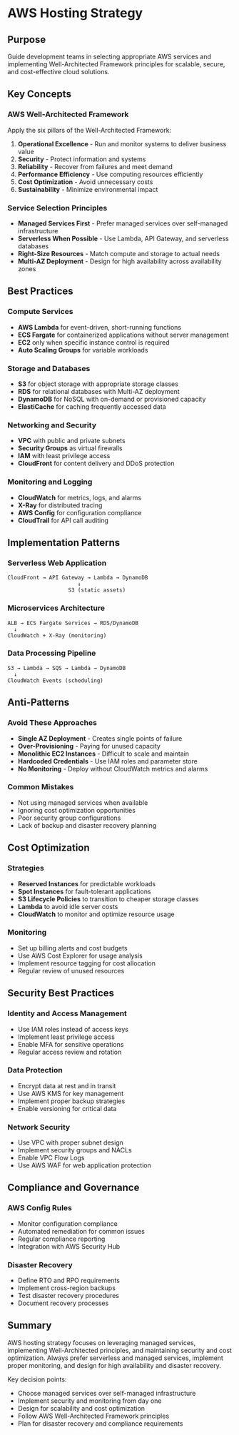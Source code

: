 # AWS Hosting Strategy

## Purpose
Guide development teams in selecting appropriate AWS services and implementing Well-Architected Framework principles for scalable, secure, and cost-effective cloud solutions.

## Key Concepts

### AWS Well-Architected Framework
Apply the six pillars of the Well-Architected Framework:
1. **Operational Excellence** - Run and monitor systems to deliver business value
2. **Security** - Protect information and systems
3. **Reliability** - Recover from failures and meet demand
4. **Performance Efficiency** - Use computing resources efficiently
5. **Cost Optimization** - Avoid unnecessary costs
6. **Sustainability** - Minimize environmental impact

### Service Selection Principles
- **Managed Services First** - Prefer managed services over self-managed infrastructure
- **Serverless When Possible** - Use Lambda, API Gateway, and serverless databases
- **Right-Size Resources** - Match compute and storage to actual needs
- **Multi-AZ Deployment** - Design for high availability across availability zones

## Best Practices

### Compute Services
- **AWS Lambda** for event-driven, short-running functions
- **ECS Fargate** for containerized applications without server management
- **EC2** only when specific instance control is required
- **Auto Scaling Groups** for variable workloads

### Storage and Databases
- **S3** for object storage with appropriate storage classes
- **RDS** for relational databases with Multi-AZ deployment
- **DynamoDB** for NoSQL with on-demand or provisioned capacity
- **ElastiCache** for caching frequently accessed data

### Networking and Security
- **VPC** with public and private subnets
- **Security Groups** as virtual firewalls
- **IAM** with least privilege access
- **CloudFront** for content delivery and DDoS protection

### Monitoring and Logging
- **CloudWatch** for metrics, logs, and alarms
- **X-Ray** for distributed tracing
- **AWS Config** for configuration compliance
- **CloudTrail** for API call auditing

## Implementation Patterns

### Serverless Web Application
```
CloudFront → API Gateway → Lambda → DynamoDB
                      ↓
                   S3 (static assets)
```

### Microservices Architecture
```
ALB → ECS Fargate Services → RDS/DynamoDB
  ↓
CloudWatch + X-Ray (monitoring)
```

### Data Processing Pipeline
```
S3 → Lambda → SQS → Lambda → DynamoDB
  ↓
CloudWatch Events (scheduling)
```

## Anti-Patterns

### Avoid These Approaches
- **Single AZ Deployment** - Creates single points of failure
- **Over-Provisioning** - Paying for unused capacity
- **Monolithic EC2 Instances** - Difficult to scale and maintain
- **Hardcoded Credentials** - Use IAM roles and parameter store
- **No Monitoring** - Deploy without CloudWatch metrics and alarms

### Common Mistakes
- Not using managed services when available
- Ignoring cost optimization opportunities
- Poor security group configurations
- Lack of backup and disaster recovery planning

## Cost Optimization

### Strategies
- **Reserved Instances** for predictable workloads
- **Spot Instances** for fault-tolerant applications
- **S3 Lifecycle Policies** to transition to cheaper storage classes
- **Lambda** to avoid idle server costs
- **CloudWatch** to monitor and optimize resource usage

### Monitoring
- Set up billing alerts and cost budgets
- Use AWS Cost Explorer for usage analysis
- Implement resource tagging for cost allocation
- Regular review of unused resources

## Security Best Practices

### Identity and Access Management
- Use IAM roles instead of access keys
- Implement least privilege access
- Enable MFA for sensitive operations
- Regular access review and rotation

### Data Protection
- Encrypt data at rest and in transit
- Use AWS KMS for key management
- Implement proper backup strategies
- Enable versioning for critical data

### Network Security
- Use VPC with proper subnet design
- Implement security groups and NACLs
- Enable VPC Flow Logs
- Use AWS WAF for web application protection

## Compliance and Governance

### AWS Config Rules
- Monitor configuration compliance
- Automated remediation for common issues
- Regular compliance reporting
- Integration with AWS Security Hub

### Disaster Recovery
- Define RTO and RPO requirements
- Implement cross-region backups
- Test disaster recovery procedures
- Document recovery processes

## Summary

AWS hosting strategy focuses on leveraging managed services, implementing Well-Architected principles, and maintaining security and cost optimization. Always prefer serverless and managed services, implement proper monitoring, and design for high availability and disaster recovery.

Key decision points:
- Choose managed services over self-managed infrastructure
- Implement security and monitoring from day one
- Design for scalability and cost optimization
- Follow AWS Well-Architected Framework principles
- Plan for disaster recovery and compliance requirements
